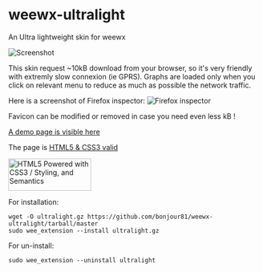 # weewx-ultralight
An Ultra lightweight skin for weewx

![Screenshot](https://i.ibb.co/ZXL0D79/screen-ultralight1.png)

This skin request ~10kB download from your browser, so it's very friendly with extremly slow connexion (ie GPRS).
Graphs are loaded only when you click on relevant menu to reduce as much as possible the network traffic.

Here is a screenshot of Firefox inspector:
![Firefox inspector](https://i.ibb.co/dJ0tY0H/screen-ultralight2.png)

Favicon can be modified or removed in case you need even less kB !

[A demo page is visible here](https://www.meteosaintsulpice.fr/ultra/)

The page is [HTML5 & CSS3 valid](https://validator.w3.org/unicorn/check?ucn_uri=https%3A%2F%2Fwww.meteosaintsulpice.fr%2Fultra%2F&ucn_lang=fr&ucn_task=conformance#)

<a href="http://www.w3.org/html/logo/">
<img src="https://www.w3.org/html/logo/badge/html5-badge-h-css3-semantics.png" width="165" height="64" alt="HTML5 Powered with CSS3 / Styling, and Semantics" title="HTML5 Powered with CSS3 / Styling, and Semantics">
</a>

For installation:
```
wget -O ultralight.gz https://github.com/bonjour81/weewx-ultralight/tarball/master 
sudo wee_extension --install ultralight.gz 
```

For un-install:
```
sudo wee_extension --uninstall ultralight
```
